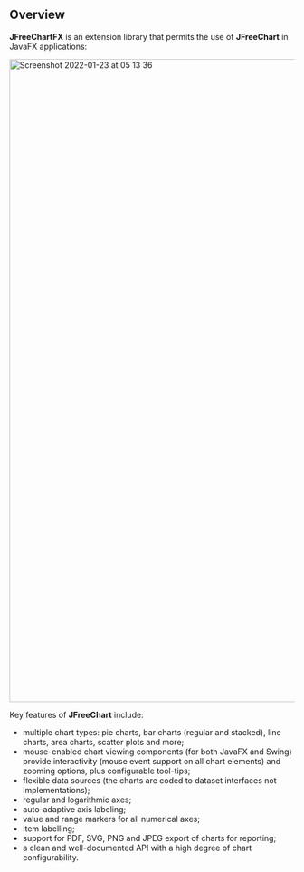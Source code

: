 Overview
--------
**JFreeChartFX** is an extension library that permits the use of **JFreeChart** in JavaFX applications:

<img width="1136" alt="Screenshot 2022-01-23 at 05 13 36" src="https://user-images.githubusercontent.com/1835893/150664739-a8959194-145c-462a-b819-1c6bc4c2309a.png">

Key features of **JFreeChart** include:

- multiple chart types: pie charts, bar charts (regular and stacked), line charts, area charts, scatter plots and more;
- mouse-enabled chart viewing components (for both JavaFX and Swing) provide interactivity (mouse event support on all chart elements) and zooming options, plus configurable tool-tips;
- flexible data sources (the charts are coded to dataset interfaces not implementations);
- regular and logarithmic axes;
- auto-adaptive axis labeling;
- value and range markers for all numerical axes;
- item labelling;
- support for PDF, SVG, PNG and JPEG export of charts for reporting;
- a clean and well-documented API with a high degree of chart configurability.
